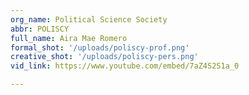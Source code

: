 ```yaml
---
org_name: Political Science Society
abbr: POLISCY
full_name: Aira Mae Romero
formal_shot: '/uploads/poliscy-prof.png'
creative_shot: '/uploads/poliscy-pers.png'
vid_link: https://www.youtube.com/embed/7aZ4S2S1a_0

---
```

